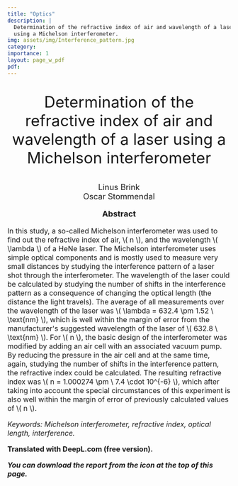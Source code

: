 ```yaml
---
title: "Optics"
description: |
  Determination of the refractive index of air and wavelength of a laser
  using a Michelson interferometer.
img: assets/img/Interference_pattern.jpg
category: 
importance: 1
layout: page_w_pdf
pdf: 
---
```


<!-- markdownlint-disable MD033 -->

<p style="text-align:center; font-size:35px">Determination of the refractive index of air and wavelength of a laser
using a Michelson interferometer</p>

<p style="text-align:center; font-size:18px">Linus Brink <br>
                                            Oscar Stommendal</p>

<p style="text-align:center; font-size:18px; font-weight: bold">Abstract</p>

<p style="text-align:left; font-size:16px">In this study, a so-called Michelson interferometer was used to find out the refractive index of air, \( n \), and the wavelength \( \lambda \) of a HeNe laser. The Michelson interferometer uses simple optical components and is mostly used to measure very small distances by studying the interference pattern of a laser shot through the interferometer. The wavelength of the laser could be calculated by studying the number of shifts in the interference pattern as a consequence of changing the optical length (the distance the light travels). The average of all measurements over the wavelength of the laser was \( \lambda = 632.4 \pm 1.52 \ \text{nm} \), which is well within the margin of error from the manufacturer's suggested wavelength of the laser of \( 632.8 \ \text{nm} \). For \( n \), the basic design of the interferometer was modified by adding an air cell with an associated vacuum pump. By reducing the pressure in the air cell and at the same time, again, studying the number of shifts in the interference pattern, the refractive index could be calculated. The resulting refractive index was \( n = 1.000274 \pm \ 7.4 \cdot 10^{-6} \), which after taking into account the special circumstances of this experiment is also well within the margin of error of previously calculated values of \( n \).

<p style="text-align:left; font-size:16px; font-style: italic">Keywords: Michelson interferometer, refractive index, optical length, interference.</p>

<p style="text-align:left; font-size:16px; font-weight: bold">Translated with DeepL.com (free version).</p>

<p style="text-align:left; font-size:16px; font-style: italic; font-weight: bold">You can download the report from the icon at the top of this page.</p>
